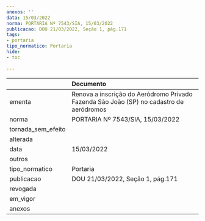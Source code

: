 ```yaml
---
anexos: ''
data: 15/03/2022
norma: PORTARIA Nº 7543/SIA, 15/03/2022
publicacao: DOU 21/03/2022, Seção 1, pág.171
tags:
- portaria
tipo_normatico: Portaria
hide: 
- toc 
 
---
```


|                    | Documento                                                                               |
|:-------------------|:----------------------------------------------------------------------------------------|
| ementa             | Renova a inscrição do Aeródromo Privado Fazenda São João (SP) no cadastro de aeródromos |
| norma              | PORTARIA Nº 7543/SIA, 15/03/2022                                                        |
| tornada_sem_efeito |                                                                                         |
| alterada           |                                                                                         |
| data               | 15/03/2022                                                                              |
| outros             |                                                                                         |
| tipo_normatico     | Portaria                                                                                |
| publicacao         | DOU 21/03/2022, Seção 1, pág.171                                                        |
| revogada           |                                                                                         |
| em_vigor           |                                                                                         |
| anexos             |                                                                                         |